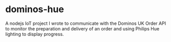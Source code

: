 # dominos-hue
A nodejs IoT project I wrote to communicate with the Dominos UK Order API to monitor the preparation and delivery of an order and using Philips Hue lighting to display progress.
